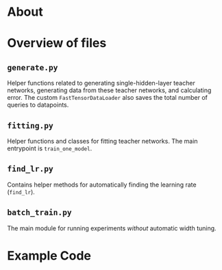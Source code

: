 # About
# Overview of files
## `generate.py`
Helper functions related to generating single-hidden-layer teacher networks, generating data from these teacher networks, and calculating error.
The custom `FastTensorDataLoader` also saves the total number of queries to datapoints.
## `fitting.py`
Helper functions and classes for fitting teacher networks.
The main entrypoint is `train_one_model`.

## `find_lr.py`
Contains helper methods for automatically finding the learning rate (`find_lr`).

## `batch_train.py`
The main module for running experiments *without* automatic width tuning.

# Example Code